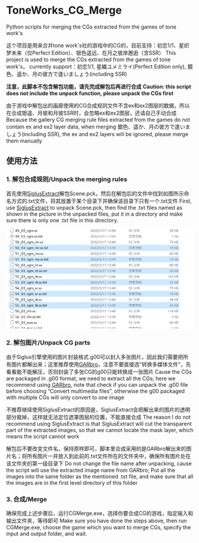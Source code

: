 # ToneWorks_CG_Merge

Python scripts for merging the CGs extracted from the games of tone work's

这个项目是用来合并tone work's社的游戏中的CG的，目前支持：初恋1/1、星织梦未来（仅Perfect Edition）、银色遥远、在月之彼岸邂逅（含SSR）
This project is used to merge the CGs extracted from the games of tone work's， currently support：初恋1/1, 星織ユメミライ(Perfect Edition only), 銀色、遥か、月の彼方で逢いましょう(including SSR)

**注意，此脚本不包含解包功能，请先完成解包后再进行合成**
**Caution: this script does not include the unpack function, please unpack the CGs first**

由于游戏中解包出的画廊使用的CG合成规则文件不含ex和ex2图层的数据，所以在合成银遥、月彼和月彼SSR时，会忽略ex和ex2图层，还请自己手动合成
Because the gallery CG merging rule files extracted from the games do not contain ex and ex2 layer data, when merging 銀色、遥か、月の彼方で逢いましょう(including SSR), the ex and ex2 layers will be ignored, please merge them manually

## 使用方法

### 1. 解包合成规则/Unpack the merging rules

首先使用[SiglusExtract](https://github.com/xmoeproject/SiglusExtract)解包Scene.pck，然后在解包后的文件中找到如图所示命名方式的.txt文件，将其放置于某个目录下并确保该目录下只有一个.txt文件
First, use [SiglusExtract](https://github.com/xmoeproject/SiglusExtract) to unpack Scene.pck, then find the .txt files named as shown in the picture in the unpacked files, put it in a directory and make sure there is only one .txt file in this directory.

<img src="./readme/01.png" width="879" alt="">

### 2. 解包图片/Unpack CG parts

由于Siglus引擎使用的图片封装格式.g00可以封入多张图片，因此我们需要把所有图片都解出来；这里推荐使用[GARbro](https://github.com/morkt/GARbro)，注意不要直接选“转换多媒体文件”，先看看能不能解压，否则封装了多张CG的g00只能转换成一张图片
Cause the CGs are packaged in .g00 format, we need to extract all the CGs; here we recommend using [GARbro](https://github.com/morkt/GARbro), note that check if you can unpack the .g00 file before choosing “Convert multimedia files”, otherwise the g00 packaged with multiple CGs will only convert to one image

不推荐继续使用SiglusExtract的原因是，SiglusExtract会把解出来的图片的透明部分裁掉，这样就无法定位遮罩图层的位置，不能直接合成
The reason I do not recommend using SiglusExtract is that SiglusExtract will cut the transparent part of the extracted images, so that we cannot locate the mask layer, which means the script cannot work

解包后不要改变文件名，保持原样即可，脚本里合成采用的是GARbro解出来的图片名；将所有图片一并放入到此前的.txt文件所在的文件夹中，确保所有图片处在该文件夹的第一级目录下
Do not change the file name after unpacking, cause the script will use the extracted image name from GARbro; Put all the images into the same folder as the mentioned .txt file, and make sure that all the images are in the first level directory of this folder

### 3. 合成/Merge

确保完成上述步骤后，运行CGMerge.exe，选择你要合成CG的游戏，指定输入和输出文件夹，等待即可
Make sure you have done the steps above, then run CGMerge.exe, choose the game which you want to merge CGs, specify the input and output folder, and wait.

